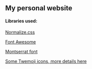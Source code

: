 ## My personal website

#### Libraries used:
[Normalize.css](https://necolas.github.io/normalize.css/)

[Font Awesome](https://github.com/FortAwesome/Font-Awesome/)

[Montserrat font](https://github.com/JulietaUla/Montserrat/)

[Some Twemoji icons, more details here](https://github.com/hanzbadua/hanzbadua.github.io/blob/main/assets/twemoji-icons/README.md)
